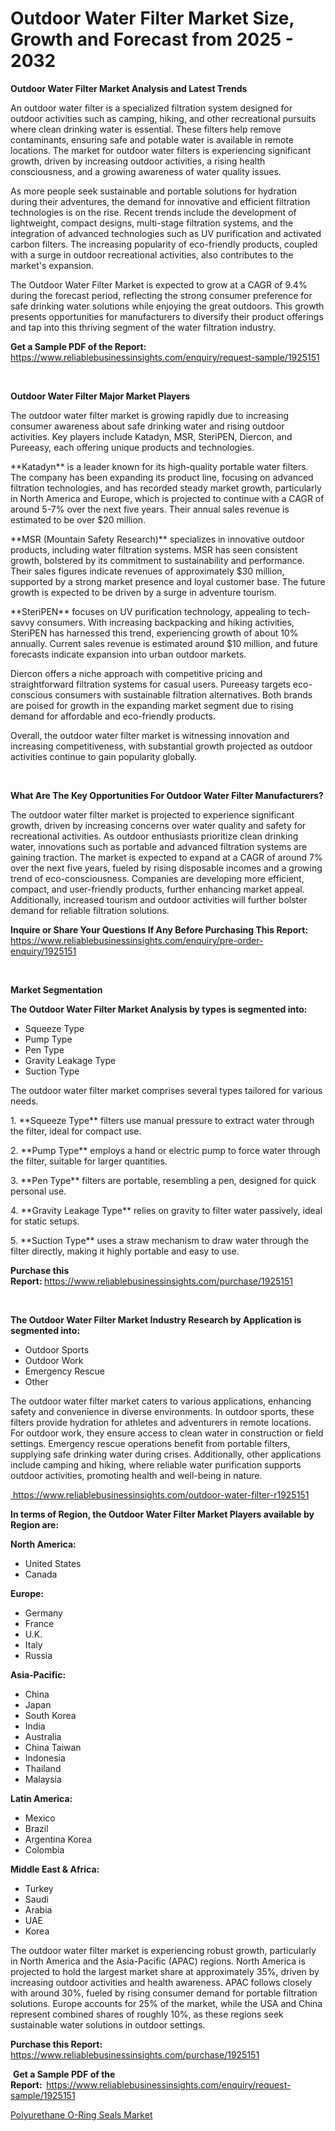 <p><h1>Outdoor Water Filter Market Size, Growth and Forecast from 2025 - 2032</h1></p><p><strong>Outdoor Water Filter Market Analysis and Latest Trends</strong></p>
<p><p>An outdoor water filter is a specialized filtration system designed for outdoor activities such as camping, hiking, and other recreational pursuits where clean drinking water is essential. These filters help remove contaminants, ensuring safe and potable water is available in remote locations. The market for outdoor water filters is experiencing significant growth, driven by increasing outdoor activities, a rising health consciousness, and a growing awareness of water quality issues.</p><p>As more people seek sustainable and portable solutions for hydration during their adventures, the demand for innovative and efficient filtration technologies is on the rise. Recent trends include the development of lightweight, compact designs, multi-stage filtration systems, and the integration of advanced technologies such as UV purification and activated carbon filters. The increasing popularity of eco-friendly products, coupled with a surge in outdoor recreational activities, also contributes to the market's expansion.</p><p>The Outdoor Water Filter Market is expected to grow at a CAGR of 9.4% during the forecast period, reflecting the strong consumer preference for safe drinking water solutions while enjoying the great outdoors. This growth presents opportunities for manufacturers to diversify their product offerings and tap into this thriving segment of the water filtration industry.</p></p>
<p><strong>Get a Sample PDF of the Report:&nbsp;</strong> <a href="https://www.reliablebusinessinsights.com/enquiry/request-sample/1925151?utm_campaign=2269&utm_medium=2&utm_source=Github&utm_content=ia&utm_term=28032025&utm_id=outdoor-water-filter">https://www.reliablebusinessinsights.com/enquiry/request-sample/1925151</a></p>
<p>&nbsp;</p>
<p><strong>Outdoor Water Filter Major Market Players</strong></p>
<p><p>The outdoor water filter market is growing rapidly due to increasing consumer awareness about safe drinking water and rising outdoor activities. Key players include Katadyn, MSR, SteriPEN, Diercon, and Pureeasy, each offering unique products and technologies.</p><p>**Katadyn** is a leader known for its high-quality portable water filters. The company has been expanding its product line, focusing on advanced filtration technologies, and has recorded steady market growth, particularly in North America and Europe, which is projected to continue with a CAGR of around 5-7% over the next five years. Their annual sales revenue is estimated to be over $20 million.</p><p>**MSR (Mountain Safety Research)** specializes in innovative outdoor products, including water filtration systems. MSR has seen consistent growth, bolstered by its commitment to sustainability and performance. Their sales figures indicate revenues of approximately $30 million, supported by a strong market presence and loyal customer base. The future growth is expected to be driven by a surge in adventure tourism.</p><p>**SteriPEN** focuses on UV purification technology, appealing to tech-savvy consumers. With increasing backpacking and hiking activities, SteriPEN has harnessed this trend, experiencing growth of about 10% annually. Current sales revenue is estimated around $10 million, and future forecasts indicate expansion into urban outdoor markets.</p><p>Diercon offers a niche approach with competitive pricing and straightforward filtration systems for casual users. Pureeasy targets eco-conscious consumers with sustainable filtration alternatives. Both brands are poised for growth in the expanding market segment due to rising demand for affordable and eco-friendly products.</p><p>Overall, the outdoor water filter market is witnessing innovation and increasing competitiveness, with substantial growth projected as outdoor activities continue to gain popularity globally.</p></p>
<p>&nbsp;</p>
<p><strong>What Are The Key Opportunities For Outdoor Water Filter Manufacturers?</strong></p>
<p><p>The outdoor water filter market is projected to experience significant growth, driven by increasing concerns over water quality and safety for recreational activities. As outdoor enthusiasts prioritize clean drinking water, innovations such as portable and advanced filtration systems are gaining traction. The market is expected to expand at a CAGR of around 7% over the next five years, fueled by rising disposable incomes and a growing trend of eco-consciousness. Companies are developing more efficient, compact, and user-friendly products, further enhancing market appeal. Additionally, increased tourism and outdoor activities will further bolster demand for reliable filtration solutions.</p></p>
<p><strong>Inquire or Share Your Questions If Any Before Purchasing This Report:</strong> <a href="https://www.reliablebusinessinsights.com/enquiry/pre-order-enquiry/1925151?utm_campaign=2269&utm_medium=2&utm_source=Github&utm_content=ia&utm_term=28032025&utm_id=outdoor-water-filter">https://www.reliablebusinessinsights.com/enquiry/pre-order-enquiry/1925151</a></p>
<p>&nbsp;</p>
<p><strong>Market Segmentation</strong></p>
<p><strong>The Outdoor Water Filter Market Analysis by types is segmented into:</strong></p>
<p><ul><li>Squeeze Type</li><li>Pump Type</li><li>Pen Type</li><li>Gravity Leakage Type</li><li>Suction Type</li></ul></p>
<p><p>The outdoor water filter market comprises several types tailored for various needs. </p><p>1. **Squeeze Type** filters use manual pressure to extract water through the filter, ideal for compact use.</p><p>2. **Pump Type** employs a hand or electric pump to force water through the filter, suitable for larger quantities.</p><p>3. **Pen Type** filters are portable, resembling a pen, designed for quick personal use.</p><p>4. **Gravity Leakage Type** relies on gravity to filter water passively, ideal for static setups.</p><p>5. **Suction Type** uses a straw mechanism to draw water through the filter directly, making it highly portable and easy to use.</p></p>
<p><strong>Purchase this Report:&nbsp;</strong><a href="https://www.reliablebusinessinsights.com/purchase/1925151?utm_campaign=2269&utm_medium=2&utm_source=Github&utm_content=ia&utm_term=28032025&utm_id=outdoor-water-filter">https://www.reliablebusinessinsights.com/purchase/1925151</a></p>
<p>&nbsp;</p>
<p><strong>The Outdoor Water Filter Market Industry Research by Application is segmented into:</strong></p>
<p><ul><li>Outdoor Sports</li><li>Outdoor Work</li><li>Emergency Rescue</li><li>Other</li></ul></p>
<p><p>The outdoor water filter market caters to various applications, enhancing safety and convenience in diverse environments. In outdoor sports, these filters provide hydration for athletes and adventurers in remote locations. For outdoor work, they ensure access to clean water in construction or field settings. Emergency rescue operations benefit from portable filters, supplying safe drinking water during crises. Additionally, other applications include camping and hiking, where reliable water purification supports outdoor activities, promoting health and well-being in nature.</p></p>
<p><a href="https://www.reliablebusinessinsights.com/outdoor-water-filter-r1925151?utm_campaign=2269&utm_medium=2&utm_source=Github&utm_content=ia&utm_term=28032025&utm_id=outdoor-water-filter">&nbsp;https://www.reliablebusinessinsights.com/outdoor-water-filter-r1925151</a></p>
<p><strong>In terms of Region, the Outdoor Water Filter Market Players available by Region are:</strong></p>
<p>
    <p> <strong> North America: </strong>
        <ul>
            <li>United States</li>
            <li>Canada</li>
        </ul>
        </p> 
    <p> <strong> Europe: </strong>
        <ul>
            <li>Germany</li>
            <li>France</li>
            <li>U.K.</li>
            <li>Italy</li>
            <li>Russia</li>
        </ul>
        </p> 
    <p> <strong> Asia-Pacific: </strong>
        <ul>
            <li>China</li>
            <li>Japan</li>
            <li>South Korea</li>
            <li>India</li>
            <li>Australia</li>
            <li>China Taiwan</li>
            <li>Indonesia</li>
            <li>Thailand</li>
            <li>Malaysia</li>
        </ul>
        </p> 
    <p> <strong> Latin America: </strong>
        <ul>
            <li>Mexico</li>
            <li>Brazil</li>
            <li>Argentina Korea</li>
            <li>Colombia</li>
        </ul>
        </p> 
    <p> <strong> Middle East & Africa: </strong>
        <ul>
            <li>Turkey</li>
            <li>Saudi</li>
            <li>Arabia</li>
            <li>UAE</li>
            <li>Korea</li>
        </ul>
    </p>
    </p>
<p><p>The outdoor water filter market is experiencing robust growth, particularly in North America and the Asia-Pacific (APAC) regions. North America is projected to hold the largest market share at approximately 35%, driven by increasing outdoor activities and health awareness. APAC follows closely with around 30%, fueled by rising consumer demand for portable filtration solutions. Europe accounts for 25% of the market, while the USA and China represent combined shares of roughly 10%, as these regions seek sustainable water solutions in outdoor settings.</p></p>
<p><strong>Purchase this Report: </strong><a href="https://www.reliablebusinessinsights.com/purchase/1925151?utm_campaign=2269&utm_medium=2&utm_source=Github&utm_content=ia&utm_term=28032025&utm_id=outdoor-water-filter">https://www.reliablebusinessinsights.com/purchase/1925151</a></p>
<p>&nbsp;<strong>Get a Sample PDF of the Report:&nbsp;&nbsp;</strong><a href="https://www.reliablebusinessinsights.com/enquiry/request-sample/1925151?utm_campaign=2269&utm_medium=2&utm_source=Github&utm_content=ia&utm_term=28032025&utm_id=outdoor-water-filter">https://www.reliablebusinessinsights.com/enquiry/request-sample/1925151</a></p>
<p><strong></strong></p>
<p><p><a href="https://github.com/shondapmbau/Market-Research-Report-List-1/blob/main/polyurethane-o-ring-seals-market.md?utm_campaign=2269&utm_medium=2&utm_source=Github&utm_content=ia&utm_term=28032025&utm_id=outdoor-water-filter">Polyurethane O-Ring Seals Market</a></p></p>